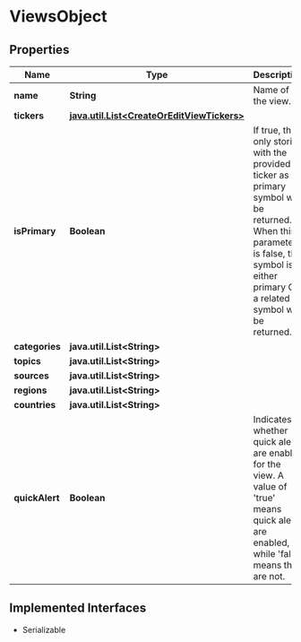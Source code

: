 

# ViewsObject


## Properties

Name | Type | Description | Notes
------------ | ------------- | ------------- | -------------
**name** | **String** | Name of the view. |  [optional]
**tickers** | [**java.util.List&lt;CreateOrEditViewTickers&gt;**](CreateOrEditViewTickers.md) |  |  [optional]
**isPrimary** | **Boolean** | If true, then only stories with the provided ticker as a primary symbol will be returned. When this parameter is false, the symbol is either primary OR a related symbol will be returned. |  [optional]
**categories** | **java.util.List&lt;String&gt;** |  |  [optional]
**topics** | **java.util.List&lt;String&gt;** |  |  [optional]
**sources** | **java.util.List&lt;String&gt;** |  |  [optional]
**regions** | **java.util.List&lt;String&gt;** |  |  [optional]
**countries** | **java.util.List&lt;String&gt;** |  |  [optional]
**quickAlert** | **Boolean** | Indicates whether quick alerts are enabled for the view. A value of &#39;true&#39; means quick alerts are enabled, while &#39;false&#39; means they are not. |  [optional]


## Implemented Interfaces

* Serializable


